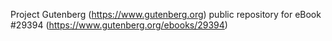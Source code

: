 Project Gutenberg (https://www.gutenberg.org) public repository for eBook #29394 (https://www.gutenberg.org/ebooks/29394)
